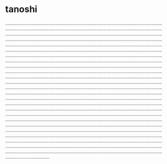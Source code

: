 # tanoshi
...............................................................................................................................................................................................................................................................................................................................................................................................................................................................................................................................................................................................................................................................................................................................................................................................................................................................................................................................................................................................................................................................................................................................................................................................................................................................................................................................................................................................................................................................................................................................................................................................................................................................................................................................................................................................................................................................................................................................................................................................................................................................................................................................................................................................................................................................................................................................................................................................................................................................................................................................................................................................................................................................................................................................................................................................................................................................................................................................................................................................................................................................................................................................................................................................................................................................